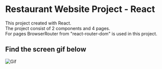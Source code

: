 # Restaurant Website Project - React

This project created with React.<br/>
The project consist of 2 components and 4 pages.<br/>
For pages BrowserRouter from "react-router-dom" is used in this project.<br/>

<h2> Find the screen gif below </h2> 

![Gif](Burger26.gif)